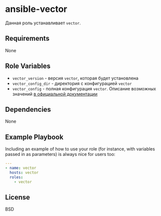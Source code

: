 ansible-vector
=========

Данная роль устанавливает `vector`.

Requirements
------------

None

Role Variables
--------------

- `vector_version` - версия `vector`, которая будет установлена
- `vector_config_dir` - директория с конфигурацией `vector`
- `vector_config` - полная конфигурация `vector`. Описание возможных значений [в официальной документации](https://vector.dev/docs/reference/configuration/)

Dependencies
------------

None

Example Playbook
----------------

Including an example of how to use your role (for instance, with variables passed in as parameters) is always nice for users too:

```yaml
---
- name: vector
  hosts: vector
  roles:
    - vector
```

License
-------

BSD
